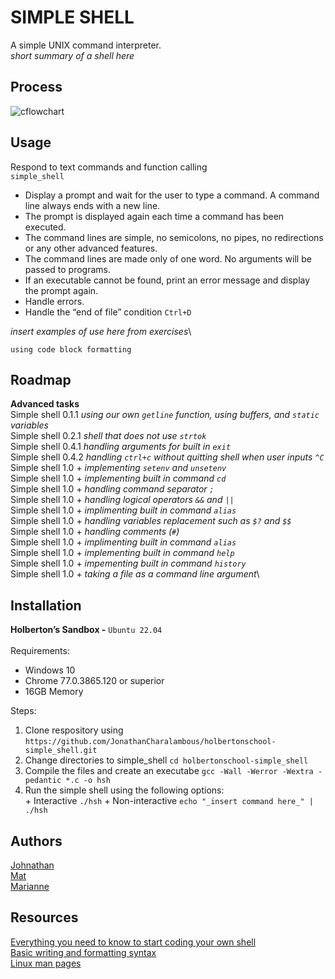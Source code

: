 # SIMPLE SHELL
A simple UNIX command interpreter.\
_short summary of a shell here_

## Process
![cflowchart](https://github.com/user-attachments/assets/6b628811-2377-456f-a7b8-a854e80168e3)

## Usage
Respond to text commands and function calling \
`simple_shell`
+ Display a prompt and wait for the user to type a command. A command line always ends with a new line.
+ The prompt is displayed again each time a command has been executed.
+ The command lines are simple, no semicolons, no pipes, no redirections or any other advanced features.
+ The command lines are made only of one word. No arguments will be passed to programs.
+ If an executable cannot be found, print an error message and display the prompt again.
+ Handle errors.
+ Handle the “end of file” condition `Ctrl+D`

_insert examples of use here from exercises_\
```
using code block formatting
```

## Roadmap
**Advanced  tasks**\
Simple shell 0.1.1  _using our own `getline` function, using buffers, and `static` variables_\
Simple shell 0.2.1  _shell that does not use `strtok`_\
Simple shell 0.4.1  _handling arguments for built in `exit`_\
Simple shell 0.4.2  _handling `ctrl+c` without quitting shell when user inputs `^C`_\
Simple shell 1.0 + _implementing `setenv` and `unsetenv`_\
Simple shell 1.0 + _implementing built in command `cd`_\
Simple shell 1.0 + _handling command separator `;`_\
Simple shell 1.0 + _handling logical operators `&&` and `||`_\
Simple shell 1.0 + _implimenting built in command `alias`_\
Simple shell 1.0 + _handling variables replacement such as `$?` and `$$`_\
Simple shell 1.0 + _handling comments (`#`)_\
Simple shell 1.0 + _implimenting built in command `alias`_\
Simple shell 1.0 + _implementing built in command `help`_\
Simple shell 1.0 + _impementing built in command `history`_\
Simple shell 1.0 + _taking a file as a command line argument_\

## Installation
**Holberton’s Sandbox -** `Ubuntu 22.04`\
\
Requirements:
   + Windows 10
   + Chrome 77.0.3865.120 or superior
   + 16GB Memory

Steps:
1. Clone respository using
   ```https://github.com/JonathanCharalambous/holbertonschool-simple_shell.git```
2. Change directories to simple_shell
   ```cd holbertonschool-simple_shell```
3. Compile the files and create an executabe
   ```gcc -Wall -Werror -Wextra -pedantic *.c -o hsh```
4. Run the simple shell using the following options: \
         + Interactive `./hsh`
         + Non-interactive `echo "_insert command here_" | ./hsh`

## Authors
[Johnathan](https://github.com/JonathanCharalambous)\
[Mat](https://github.com/Mat-26-dot)\
[Marianne](https://github.com/T0ILETR0LL)

## Resources
[Everything you need to know to start coding your own shell](https://intranet.hbtn.io/concepts/900)\
[Basic writing and formatting syntax](https://docs.github.com/en/get-started/writing-on-github/getting-started-with-writing-and-formatting-on-github/basic-writing-and-formatting-syntax)\
[Linux man pages](https://linux.die.net/man/)

